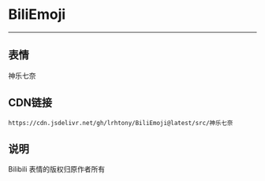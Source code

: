 
# BiliEmoji
---
## 表情
神乐七奈
## CDN链接
```
https://cdn.jsdelivr.net/gh/lrhtony/BiliEmoji@latest/src/神乐七奈
```
## 说明
Bilibili 表情的版权归原作者所有
